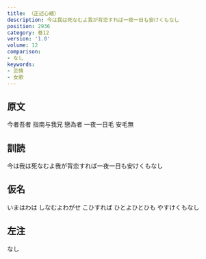 ```yaml
---
title: （正述心緒）
description: 今は我は死なむよ我が背恋すれば一夜一日も安けくもなし
position: 2936
category: 巻12
version: '1.0'
volume: 12
comparison:
- なし
keywords:
- 恋情
- 女歌
---
```


## 原文

今者吾者 指南与我兄 戀為者 一夜一日毛 安毛無

## 訓読

今は我は死なむよ我が背恋すれば一夜一日も安けくもなし

## 仮名

いまはわは しなむよわがせ こひすれば ひとよひとひも やすけくもなし

## 左注

なし
